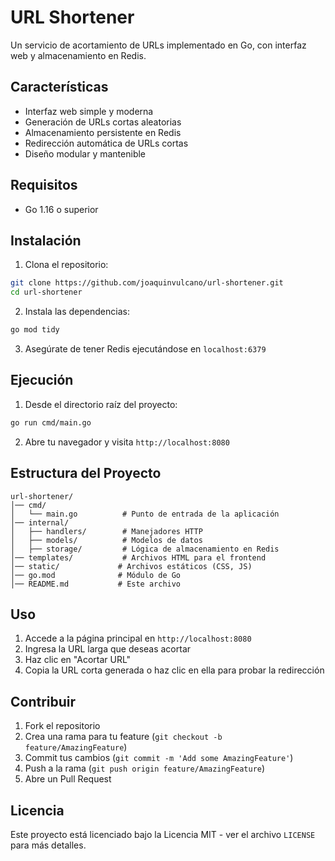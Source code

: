# URL Shortener

Un servicio de acortamiento de URLs implementado en Go, con interfaz web y almacenamiento en Redis.

## Características

- Interfaz web simple y moderna
- Generación de URLs cortas aleatorias
- Almacenamiento persistente en Redis
- Redirección automática de URLs cortas
- Diseño modular y mantenible

## Requisitos

- Go 1.16 o superior

## Instalación

1. Clona el repositorio:
```bash
git clone https://github.com/joaquinvulcano/url-shortener.git
cd url-shortener
```

2. Instala las dependencias:
```bash
go mod tidy
```

3. Asegúrate de tener Redis ejecutándose en `localhost:6379`

## Ejecución

1. Desde el directorio raíz del proyecto:
```bash
go run cmd/main.go
```

2. Abre tu navegador y visita `http://localhost:8080`

## Estructura del Proyecto

```
url-shortener/
│── cmd/
│   └── main.go          # Punto de entrada de la aplicación
│── internal/
│   ├── handlers/        # Manejadores HTTP
│   ├── models/          # Modelos de datos
│   ├── storage/         # Lógica de almacenamiento en Redis
│── templates/           # Archivos HTML para el frontend
│── static/             # Archivos estáticos (CSS, JS)
│── go.mod              # Módulo de Go
│── README.md           # Este archivo
```

## Uso

1. Accede a la página principal en `http://localhost:8080`
2. Ingresa la URL larga que deseas acortar
3. Haz clic en "Acortar URL"
4. Copia la URL corta generada o haz clic en ella para probar la redirección

## Contribuir

1. Fork el repositorio
2. Crea una rama para tu feature (`git checkout -b feature/AmazingFeature`)
3. Commit tus cambios (`git commit -m 'Add some AmazingFeature'`)
4. Push a la rama (`git push origin feature/AmazingFeature`)
5. Abre un Pull Request

## Licencia

Este proyecto está licenciado bajo la Licencia MIT - ver el archivo `LICENSE` para más detalles.
